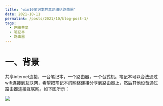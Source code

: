 ```yaml
---
title: 'win10笔记本共享网络给路由器'
date: 2021-10-11
permalink: /posts/2021/10/blog-post-1/
tags:
  - 网络共享
  - 笔记本
  - 路由器
---
```

# 一、背景

共享internet连接，一台笔记本，一个路由器，一个台式机。笔记本可以合法通过wifi连接到互联网，希望把笔记本的网络连接分享到路由器上，然后其他设备通过路由器连接互联网。如下图所示：

![](http://duxinyu.cn/images/ShareNetwork.jpg)
